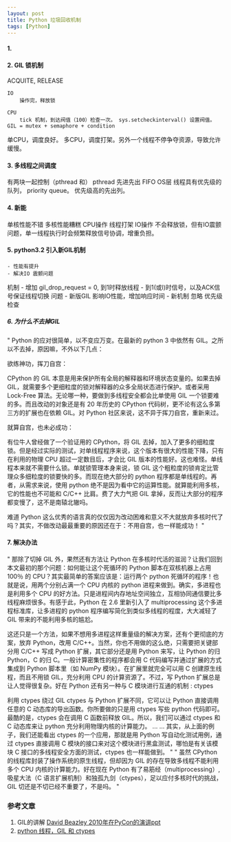 ```yaml
---
layout: post
title: Python 垃圾回收机制
tags: [Python]
---
```

#### 1. 

#### 2. GIL 锁机制

ACQUITE, RELEASE

    IO
        操作完，释放锁

    CPU
        tick 机制，到达阀值（100）检查一次。 sys.setcheckinterval() 设置阀值。
    GIL = mutex + semaphore + condition

单CPU，调度良好。
多CPU，调度打架。另外一个线程不停争夺资源，导致允许缓慢。

#### 3. 多线程之间调度
有两块一起控制（pthread 和）
pthread 先进先出 FIFO
OS层  线程具有优先级的队列， priority queue。 优先级高的先出列。


#### 4. 新能
单核性能不错
多核性能糟糕
CPU操作 线程打架
IO操作 不会释放锁，但有IO震颤问题，单一线程执行时会频繁释放信号协调，增重负担。

#### 5. python3.2 引入新GIL机制
    - 性能有提升
    - 解决IO 震颤问题
机制
    - 增加 gil_drop_request = 0, 到1时释放线程
    - 到1(或l)时信号，以及ACK信号保证线程切换
问题
    - 新版GIL 影响IO性能，增加响应时间
    - 新机制 忽略 优先级检查

##### 6. 为什么不去掉GIL
"
Python 的应对很简单，以不变应万变。在最新的 python 3 中依然有 GIL。之所以不去掉，原因嘛，不外以下几点：

欲练神功，挥刀自宫：

CPython 的 GIL 本意是用来保护所有全局的解释器和环境状态变量的。如果去掉 GIL，就需要多个更细粒度的锁对解释器的众多全局状态进行保护。或者采用 Lock-Free 算法。无论哪一种，要做到多线程安全都会比单使用 GIL 一个锁要难的多。而且改动的对象还是有 20 年历史的 CPython 代码树，更不论有这么多第三方的扩展也在依赖 GIL。对 Python 社区来说，这不异于挥刀自宫，重新来过。

就算自宫，也未必成功：

有位牛人曾经做了一个验证用的 CPython，将 GIL 去掉，加入了更多的细粒度锁。但是经过实际的测试，对单线程程序来说，这个版本有很大的性能下降，只有在利用的物理 CPU 超过一定数目后，才会比 GIL 版本的性能好。这也难怪。单线程本来就不需要什么锁。单就锁管理本身来说，锁 GIL 这个粗粒度的锁肯定比管理众多细粒度的锁要快的多。而现在绝大部分的 python 程序都是单线程的。再者，从需求来说，使用 python 绝不是因为看中它的运算性能。就算能利用多核，它的性能也不可能和 C/C++ 比肩。费了大力气把 GIL 拿掉，反而让大部分的程序都变慢了，这不是南辕北辙吗。

难道 Python 这么优秀的语言真的仅仅因为改动困难和意义不大就放弃多核时代了吗？其实，不做改动最最重要的原因还在于：不用自宫，也一样能成功！
"

#### 7. 解决办法
"
那除了切掉 GIL 外，果然还有方法让 Python 在多核时代活的滋润？让我们回到本文最初的那个问题：如何能让这个死循环的 Python 脚本在双核机器上占用 100％ 的 CPU？其实最简单的答案应该是：运行两个 python 死循环的程序！也就是说，用两个分别占满一个 CPU 内核的 python 进程来做到。确实，多进程也是利用多个 CPU 的好方法。只是进程间内存地址空间独立，互相协同通信要比多线程麻烦很多。有感于此，Python 在 2.6 里新引入了 multiprocessing 这个多进程标准库，让多进程的 python 程序编写简化到类似多线程的程度，大大减轻了 GIL 带来的不能利用多核的尴尬。

这还只是一个方法，如果不想用多进程这样重量级的解决方案，还有个更彻底的方案，放弃 Python，改用 C/C++。当然，你也不用做的这么绝，只需要把关键部分用 C/C++ 写成 Python 扩展，其它部分还是用 Python 来写，让 Python 的归 Python，C 的归 C。一般计算密集性的程序都会用 C 代码编写并通过扩展的方式集成到 Python 脚本里（如 NumPy 模块）。在扩展里就完全可以用 C 创建原生线程，而且不用锁 GIL，充分利用 CPU 的计算资源了。不过，写 Python 扩展总是让人觉得很复杂。好在 Python 还有另一种与 C 模块进行互通的机制 : ctypes

利用 ctypes 绕过 GIL
ctypes 与 Python 扩展不同，它可以让 Python 直接调用任意的 C 动态库的导出函数。你所要做的只是用 ctypes 写些 python 代码即可。最酷的是，ctypes 会在调用 C 函数前释放 GIL。所以，我们可以通过 ctypes 和 C 动态库来让 python 充分利用物理内核的计算能力。
...
...
其实，从上面的例子，我们还能看出 ctypes 的一个应用，那就是用 Python 写自动化测试用例，通过 ctypes 直接调用 C 模块的接口来对这个模块进行黑盒测试，哪怕是有关该模块 C 接口的多线程安全方面的测试，ctypes 也一样能做到。
"
"
虽然 CPython 的线程库封装了操作系统的原生线程，但却因为 GIL 的存在导致多线程不能利用多个 CPU 内核的计算能力。好在现在 Python 有了易筋经（multiprocessing）, 吸星大法（C 语言扩展机制）和独孤九剑（ctypes），足以应付多核时代的挑战，GIL 切还是不切已经不重要了，不是吗。
"


### 参考文章
1. GIL的讲解 [David Beazley 2010年在PyCon的演讲ppt](http://www.dabeaz.com/python/UnderstandingGIL.pdf "PyCon2010GIL")
2. [python 线程，GIL 和 ctypes](http://zhuoqiang.me/python-thread-gil-and-ctypes.html )
